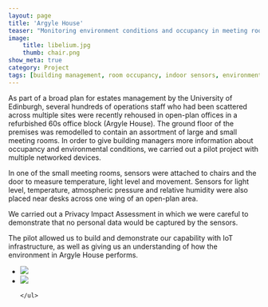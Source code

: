```yaml
---
layout: page
title: 'Argyle House'
teaser: "Monitoring environment conditions and occupancy in meeting rooms"
image: 
    title: libelium.jpg
    thumb: chair.png
show_meta: true
category: Project
tags: [building management, room occupancy, indoor sensors, environmental monitoring, UoE pilot, devices in the workplace]
---
```


As part of a broad plan for estates management by the University of Edinburgh, several hundreds of operations staff who had been scattered across multiple sites were recently rehoused in open-plan offices in a refurbished 60s office block (Argyle House).  The ground floor of the premises was remodelled to contain an assortment of large and small meeting rooms.  In order to give building managers more information about occupancy and environmental conditions, we carried out a pilot project with multiple networked devices. 

In one of the small meeting rooms, sensors were attached to chairs and the door to measure temperature, light level and movement. Sensors for light level, temperature, atmospheric pressure and relative humidity were also placed near desks across one wing of an open-plan area.  

We carried out a Privacy Impact Assessment in which we were careful to demonstrate that no personal data would be captured by the sensors.  

The pilot allowed us to build and demonstrate our capability with IoT infrastructure, as well as giving us an understanding of how the environment in Argyle House performs.   


<div class="t60">
    <ul class="clearing-thumbs small-block-grid-2" data-clearing>   
        <li><img src="{{ site.urlimg }}/red-estimote.jpg"></li>
        <li><img src="{{ site.urlimg }}/ah-doorsign.jpg"></li>
          
    </ul>
</div>




